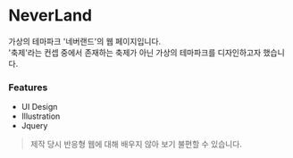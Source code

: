 # NeverLand
가상의 테마파크 '네버랜드'의 웹 페이지입니다.   
'축제'라는 컨셉 중에서 존재하는 축제가 아닌 가상의 테마파크를 디자인하고자 했습니다.

### Features

- UI Design
- Illustration
- Jquery   
> 제작 당시 반응형 웹에 대해 배우지 않아 보기 불편할 수 있습니다.
